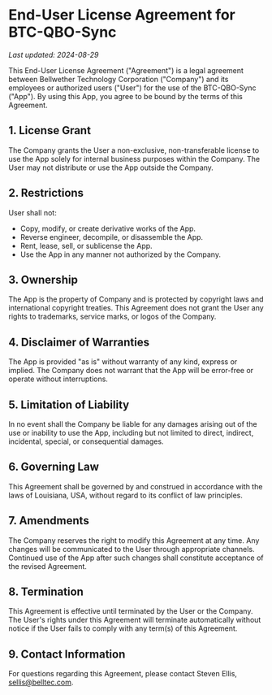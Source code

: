 # End-User License Agreement for BTC-QBO-Sync

_Last updated: 2024-08-29_

This End-User License Agreement ("Agreement") is a legal agreement between Bellwether Technology Corporation ("Company") and its employees or authorized users ("User") for the use of the BTC-QBO-Sync ("App"). By using this App, you agree to be bound by the terms of this Agreement.

## 1. License Grant

The Company grants the User a non-exclusive, non-transferable license to use the App solely for internal business purposes within the Company. The User may not distribute or use the App outside the Company.

## 2. Restrictions

User shall not:
- Copy, modify, or create derivative works of the App.
- Reverse engineer, decompile, or disassemble the App.
- Rent, lease, sell, or sublicense the App.
- Use the App in any manner not authorized by the Company.

## 3. Ownership

The App is the property of Company and is protected by copyright laws and international copyright treaties. This Agreement does not grant the User any rights to trademarks, service marks, or logos of the Company.

## 4. Disclaimer of Warranties

The App is provided "as is" without warranty of any kind, express or implied. The Company does not warrant that the App will be error-free or operate without interruptions.

## 5. Limitation of Liability

In no event shall the Company be liable for any damages arising out of the use or inability to use the App, including but not limited to direct, indirect, incidental, special, or consequential damages.

## 6. Governing Law

This Agreement shall be governed by and construed in accordance with the laws of Louisiana, USA, without regard to its conflict of law principles.

## 7. Amendments

The Company reserves the right to modify this Agreement at any time. Any changes will be communicated to the User through appropriate channels. Continued use of the App after such changes shall constitute acceptance of the revised Agreement.

## 8. Termination

This Agreement is effective until terminated by the User or the Company. The User's rights under this Agreement will terminate automatically without notice if the User fails to comply with any term(s) of this Agreement.

## 9. Contact Information

For questions regarding this Agreement, please contact Steven Ellis, sellis@belltec.com.
